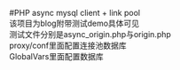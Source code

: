 #PHP async mysql client + link pool     
该项目为blog附带测试demo具体可见    
测试文件分别是async_origin.php与origin.php  
proxy/conf里面配置连接池数据库       
GlobalVars里面配置数据库
